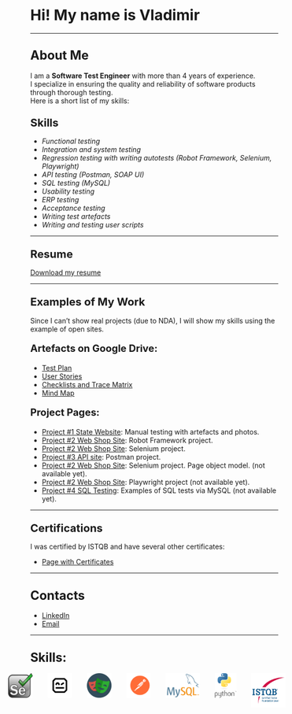# <span style="font-size: 30px;">Hi! My name is Vladimir</span>


---

## <span style="font-size: 25px;">About Me</span>
I am a <b>Software Test Engineer</b> with more than 4 years of experience.  
I specialize in ensuring the quality and reliability of software products through thorough testing.  
Here is a short list of my skills:

### <span style="font-size: 22px;">Skills</span>
- *Functional testing*
- *Integration and system testing*
- *Regression testing with writing autotests (Robot Framework, Selenium, Playwright)*
- *API testing (Postman, SOAP UI)*
- *SQL testing (MySQL)*
- *Usability testing*
- *ERP testing*
- *Acceptance testing*
- *Writing test artefacts*
- *Writing and testing user scripts*

---

### <span style="font-size: 22px;">Resume</span>
[Download my resume](CV_Lashin_Tester_eng.pdf) 

---

### <span style="font-size: 22px;">Examples of My Work</span>
Since I can’t show real projects (due to NDA), I will show my skills using the example of open sites.

#### <span style="font-size: 20px;">Artefacts on Google Drive:</span>
- <a href="https://docs.google.com/document/d/1mu7r23lQwvueH1c_ltrmVmpEzFx3lkqlwZ1kSe0A0x4/edit?usp=sharing" target="_blank">Test Plan</a>
- <a href="https://docs.google.com/spreadsheets/d/1f4Q8VN6Gufj0R72tmPBWx7tXoL7sAcTbXJKIx3ZEtRk/edit?usp=sharing" target="_blank">User Stories</a>
- <a href="https://docs.google.com/spreadsheets/d/1bLJAJp9h3iQc03_BMJ5PXBq2RVoE54kseyUYoxY_feQ/edit?usp=sharing" target="_blank">Checklists and Trace Matrix</a>
- <a href="https://vnlashin-tester.github.io/Mind_Map/markmap.html" target="_blank">Mind Map</a>

#### <span style="font-size: 20px;">Project Pages:</span>
- [Project #1 State Website](https://github.com/vnlashin-tester/IND_project): Manual testing with artefacts and photos. 
- [Project #2 Web Shop Site](https://github.com/vnlashin-tester/RFW_Polteq_WebShop_Lashin): Robot Framework project.
- [Project #2 Web Shop Site](https://github.com/vnlashin-tester/Selenium_Polteq_WebShop_Lashin): Selenium project.
- [Project #3 API site](https://github.com/vnlashin-tester/postman_portfolio): Postman project.
- [Project #2 Web Shop Site](https://vnlashin-tester.github.io/vnlashin-tester/under_construction.html): Selenium project. Page object model. (not available yet).
- [Project #2 Web Shop Site](https://vnlashin-tester.github.io/vnlashin-tester/under_construction.html): Playwright project (not available yet).
- [Project #4 SQL Testing](https://vnlashin-tester.github.io/vnlashin-tester/under_construction.html): Examples of SQL tests via MySQL (not available yet).

---

### <span style="font-size: 22px;">Certifications</span>
I was certified by ISTQB and have several other certificates:
- [Page with Certificates](https://github.com/vnlashin-tester/vnlashin-tester/blob/main/CERTIFICATES.md)

---

## <span style="font-size: 25px;">Contacts</span>
- [LinkedIn](https://www.linkedin.com/in/vnlashin)
- [Email](mailto:vnlashin@gmail.com)

---

## <span style="font-size: 25px;">Skills:</span>
<div style="display:flex; justify-content: center;">
  <img src="img/logo/selenium.svg" alt="Selenium Logo" width="50px" height="50px" style="margin-right: 30px;">
  <img src="img/logo/rfw.png" alt="Robot Framework Logo" width="50" height="50" style="margin-right: 30px;">
  <img src="img/logo/playwright.png" alt="Playwright Logo" width="50" height="50" style="margin-right: 30px;">
  <img src="img/logo/postman.svg" alt="Postman Logo" width="50" height="50" style="margin-right: 30px;">
  <img src="img/logo/mysql.png" alt="MySQL Logo" width="70" height="50" style="margin-right: 30px;">
  <img src="img/logo/python.svg" alt="Python Logo" width="50" height="50" style="margin-right: 30px;">
  <img src="img/logo/istqb.png" alt="ISTQB Logo" width="70" height="70" style="margin-right: 30px;">
</div>

